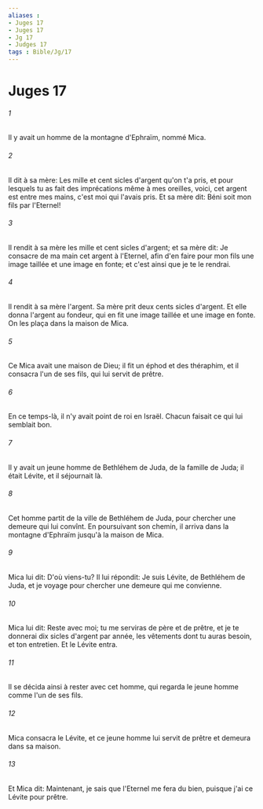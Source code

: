 ```yaml
---
aliases : 
- Juges 17
- Juges 17
- Jg 17
- Judges 17
tags : Bible/Jg/17
---
```


# Juges 17

###### 1
Il y avait un homme de la montagne d'Ephraïm, nommé Mica.
###### 2
Il dit à sa mère: Les mille et cent sicles d'argent qu'on t'a pris, et pour lesquels tu as fait des imprécations même à mes oreilles, voici, cet argent est entre mes mains, c'est moi qui l'avais pris. Et sa mère dit: Béni soit mon fils par l'Eternel!
###### 3
Il rendit à sa mère les mille et cent sicles d'argent; et sa mère dit: Je consacre de ma main cet argent à l'Eternel, afin d'en faire pour mon fils une image taillée et une image en fonte; et c'est ainsi que je te le rendrai.
###### 4
Il rendit à sa mère l'argent. Sa mère prit deux cents sicles d'argent. Et elle donna l'argent au fondeur, qui en fit une image taillée et une image en fonte. On les plaça dans la maison de Mica.
###### 5
Ce Mica avait une maison de Dieu; il fit un éphod et des théraphim, et il consacra l'un de ses fils, qui lui servit de prêtre.
###### 6
En ce temps-là, il n'y avait point de roi en Israël. Chacun faisait ce qui lui semblait bon.
###### 7
Il y avait un jeune homme de Bethléhem de Juda, de la famille de Juda; il était Lévite, et il séjournait là.
###### 8
Cet homme partit de la ville de Bethléhem de Juda, pour chercher une demeure qui lui convînt. En poursuivant son chemin, il arriva dans la montagne d'Ephraïm jusqu'à la maison de Mica.
###### 9
Mica lui dit: D'où viens-tu? Il lui répondit: Je suis Lévite, de Bethléhem de Juda, et je voyage pour chercher une demeure qui me convienne.
###### 10
Mica lui dit: Reste avec moi; tu me serviras de père et de prêtre, et je te donnerai dix sicles d'argent par année, les vêtements dont tu auras besoin, et ton entretien. Et le Lévite entra.
###### 11
Il se décida ainsi à rester avec cet homme, qui regarda le jeune homme comme l'un de ses fils.
###### 12
Mica consacra le Lévite, et ce jeune homme lui servit de prêtre et demeura dans sa maison.
###### 13
Et Mica dit: Maintenant, je sais que l'Eternel me fera du bien, puisque j'ai ce Lévite pour prêtre.
